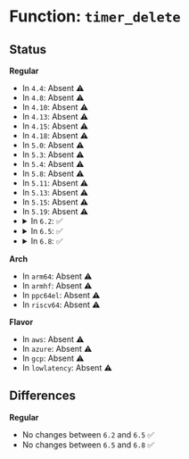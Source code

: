 # Function: <code>timer_delete</code>

## Status
<b>Regular</b>
<ul>
<li>
In <code>4.4</code>: Absent ⚠️
</li>
<li>
In <code>4.8</code>: Absent ⚠️
</li>
<li>
In <code>4.10</code>: Absent ⚠️
</li>
<li>
In <code>4.13</code>: Absent ⚠️
</li>
<li>
In <code>4.15</code>: Absent ⚠️
</li>
<li>
In <code>4.18</code>: Absent ⚠️
</li>
<li>
In <code>5.0</code>: Absent ⚠️
</li>
<li>
In <code>5.3</code>: Absent ⚠️
</li>
<li>
In <code>5.4</code>: Absent ⚠️
</li>
<li>
In <code>5.8</code>: Absent ⚠️
</li>
<li>
In <code>5.11</code>: Absent ⚠️
</li>
<li>
In <code>5.13</code>: Absent ⚠️
</li>
<li>
In <code>5.15</code>: Absent ⚠️
</li>
<li>
In <code>5.19</code>: Absent ⚠️
</li>
<li>
<details>
<summary>In <code>6.2</code>: ✅</summary>

```c
int timer_delete(struct timer_list *timer);
```

**Collision:** Unique Global

**Inline:** No

**Transformation:** False

**Instances:**

```
In kernel/time/timer.c (ffffffff811d70f0)
Location: kernel/time/timer.c:1359
Inline: False
Direct callers:
  - kernel/workqueue.c:try_to_grab_pending
  - kernel/sched/build_utility.c:psi_trigger_destroy
  - kernel/time/clocksource.c:clocksource_unbind
  - kernel/time/clocksource.c:__clocksource_watchdog_kthread
  - mm/page-writeback.c:laptop_sync_completion
  - drivers/pci/hotplug/shpchp_hpc.c:hpc_release_ctlr
  - drivers/tty/sysrq.c:sysrq_handle_keypress
  - drivers/tty/sysrq.c:sysrq_handle_keypress
  - drivers/tty/vt/vt.c:poke_blanked_console
  - drivers/tty/serial/kgdb_nmi.c:kgdb_nmi_tty_shutdown
  - drivers/usb/core/hcd.c:unlink1
  - drivers/usb/dwc2/hcd.c:dwc2_hcd_free
  - drivers/usb/dwc2/hcd_queue.c:dwc2_hcd_qh_add
  - net/core/neighbour.c:pneigh_enqueue
  - net/core/neighbour.c:neigh_proxy_process
  - net/core/neighbour.c:neigh_proxy_process
  - net/core/neighbour.c:neigh_destroy
  - net/sched/sch_generic.c:dev_deactivate_many
  - net/ipv4/igmp.c:ip_mc_down
  - net/ipv4/igmp.c:ip_mc_down
  - net/ipv4/igmp.c:__igmp_group_dropped
  - net/ipv4/igmp.c:igmp_rcv
  - net/ipv4/igmp.c:igmp_heard_query
  - net/ipv4/igmp.c:igmp_heard_query
  - net/ipv4/inet_fragment.c:inet_frag_destroy
  - net/ipv4/inet_fragment.c:inet_frag_kill
  - net/ipv4/ipmr.c:ipmr_mfc_add
  - net/ipv4/ipmr.c:ipmr_mfc_add
  - net/xfrm/xfrm_policy.c:xdst_queue_output
  - net/xfrm/xfrm_policy.c:xfrm_policy_requeue
  - net/xfrm/xfrm_policy.c:xfrm_policy_kill
  - net/xfrm/xfrm_policy.c:xfrm_policy_kill
  - net/xfrm/xfrm_policy.c:xfrm_policy_destroy
  - net/xfrm/xfrm_policy.c:xfrm_policy_destroy
  - net/ipv6/ip6_fib.c:fib6_run_gc
  - net/ipv6/ip6_flowlabel.c:ip6_flowlabel_cleanup
  - net/ipv6/ip6mr.c:ip6mr_mfc_add
  - net/ipv6/ip6mr.c:ip6mr_mfc_add
```
**Symbols:**

```
ffffffff811d70f0-ffffffff811d717f: timer_delete (STB_GLOBAL)
```
</details>
</li>
<li>
<details>
<summary>In <code>6.5</code>: ✅</summary>

```c
int timer_delete(struct timer_list *timer);
```

**Collision:** Unique Global

**Inline:** No

**Transformation:** False

**Instances:**

```
In kernel/time/timer.c (ffffffff811eb570)
Location: kernel/time/timer.c:1359
Inline: False
Direct callers:
  - kernel/workqueue.c:try_to_grab_pending
  - kernel/sched/build_utility.c:psi_trigger_destroy
  - kernel/time/clocksource.c:clocksource_unbind
  - kernel/time/clocksource.c:__clocksource_watchdog_kthread
  - mm/page-writeback.c:laptop_sync_completion
  - drivers/pci/hotplug/shpchp_hpc.c:hpc_release_ctlr
  - drivers/tty/sysrq.c:sysrq_handle_keypress
  - drivers/tty/sysrq.c:sysrq_handle_keypress
  - drivers/tty/vt/vt.c:poke_blanked_console
  - drivers/tty/serial/kgdb_nmi.c:kgdb_nmi_tty_shutdown
  - drivers/usb/core/hcd.c:unlink1
  - drivers/usb/dwc2/hcd.c:dwc2_hcd_free
  - drivers/usb/dwc2/hcd_queue.c:dwc2_hcd_qh_add
  - net/core/neighbour.c:pneigh_enqueue
  - net/core/neighbour.c:neigh_proxy_process
  - net/core/neighbour.c:neigh_proxy_process
  - net/core/neighbour.c:neigh_destroy
  - net/sched/sch_generic.c:dev_deactivate_many
  - net/ipv4/igmp.c:ip_mc_down
  - net/ipv4/igmp.c:ip_mc_down
  - net/ipv4/igmp.c:__igmp_group_dropped
  - net/ipv4/igmp.c:igmp_rcv
  - net/ipv4/igmp.c:igmp_heard_query
  - net/ipv4/igmp.c:igmp_heard_query
  - net/ipv4/inet_fragment.c:inet_frag_destroy
  - net/ipv4/inet_fragment.c:inet_frag_kill
  - net/ipv4/ipmr.c:ipmr_mfc_add
  - net/ipv4/ipmr.c:ipmr_mfc_add
  - net/xfrm/xfrm_policy.c:xdst_queue_output
  - net/xfrm/xfrm_policy.c:xfrm_policy_requeue
  - net/xfrm/xfrm_policy.c:xfrm_policy_kill
  - net/xfrm/xfrm_policy.c:xfrm_policy_kill
  - net/xfrm/xfrm_policy.c:xfrm_policy_destroy
  - net/xfrm/xfrm_policy.c:xfrm_policy_destroy
  - net/ipv6/ip6_fib.c:fib6_run_gc
  - net/ipv6/ip6_flowlabel.c:ip6_flowlabel_cleanup
  - net/ipv6/ip6mr.c:ip6mr_mfc_add
  - net/ipv6/ip6mr.c:ip6mr_mfc_add
```
**Symbols:**

```
ffffffff811eb570-ffffffff811eb5f5: timer_delete (STB_GLOBAL)
```
</details>
</li>
<li>
<details>
<summary>In <code>6.8</code>: ✅</summary>

```c
int timer_delete(struct timer_list *timer);
```

**Collision:** Unique Global

**Inline:** No

**Transformation:** False

**Instances:**

```
In kernel/time/timer.c (ffffffff812015a0)
Location: kernel/time/timer.c:1359
Inline: False
Direct callers:
  - kernel/workqueue.c:try_to_grab_pending
  - kernel/sched/build_utility.c:psi_trigger_destroy
  - kernel/rcu/tree.c:nocb_gp_wait
  - kernel/rcu/tree.c:nocb_gp_wait
  - kernel/time/clocksource.c:clocksource_unbind
  - kernel/time/clocksource.c:__clocksource_watchdog_kthread
  - mm/page-writeback.c:laptop_sync_completion
  - drivers/pci/hotplug/shpchp_hpc.c:hpc_release_ctlr
  - drivers/tty/sysrq.c:sysrq_handle_keypress
  - drivers/tty/sysrq.c:sysrq_handle_keypress
  - drivers/tty/vt/vt.c:poke_blanked_console
  - drivers/tty/serial/kgdb_nmi.c:kgdb_nmi_tty_shutdown
  - drivers/usb/core/hcd.c:unlink1
  - drivers/usb/dwc2/hcd.c:dwc2_hcd_free
  - drivers/usb/dwc2/hcd_queue.c:dwc2_hcd_qh_add
  - net/core/neighbour.c:pneigh_enqueue
  - net/core/neighbour.c:neigh_proxy_process
  - net/core/neighbour.c:neigh_proxy_process
  - net/core/neighbour.c:neigh_destroy
  - net/sched/sch_generic.c:dev_deactivate_many
  - net/ipv4/igmp.c:ip_mc_down
  - net/ipv4/igmp.c:ip_mc_down
  - net/ipv4/igmp.c:__igmp_group_dropped
  - net/ipv4/igmp.c:igmp_rcv
  - net/ipv4/igmp.c:igmp_heard_query
  - net/ipv4/igmp.c:igmp_heard_query
  - net/ipv4/inet_fragment.c:inet_frag_destroy
  - net/ipv4/inet_fragment.c:inet_frag_kill
  - net/ipv4/ipmr.c:ipmr_mfc_add
  - net/ipv4/ipmr.c:ipmr_mfc_add
  - net/xfrm/xfrm_policy.c:xdst_queue_output
  - net/xfrm/xfrm_policy.c:xfrm_policy_requeue
  - net/xfrm/xfrm_policy.c:xfrm_policy_kill
  - net/xfrm/xfrm_policy.c:xfrm_policy_kill
  - net/xfrm/xfrm_policy.c:xfrm_policy_destroy
  - net/xfrm/xfrm_policy.c:xfrm_policy_destroy
  - net/ipv6/ip6_fib.c:fib6_run_gc
  - net/ipv6/ip6_flowlabel.c:ip6_flowlabel_cleanup
  - net/ipv6/ip6mr.c:ip6mr_mfc_add
  - net/ipv6/ip6mr.c:ip6mr_mfc_add
```
**Symbols:**

```
ffffffff812015a0-ffffffff81201625: timer_delete (STB_GLOBAL)
```
</details>
</li>
</ul>
<b>Arch</b>
<ul>
<li>
In <code>arm64</code>: Absent ⚠️
</li>
<li>
In <code>armhf</code>: Absent ⚠️
</li>
<li>
In <code>ppc64el</code>: Absent ⚠️
</li>
<li>
In <code>riscv64</code>: Absent ⚠️
</li>
</ul>
<b>Flavor</b>
<ul>
<li>
In <code>aws</code>: Absent ⚠️
</li>
<li>
In <code>azure</code>: Absent ⚠️
</li>
<li>
In <code>gcp</code>: Absent ⚠️
</li>
<li>
In <code>lowlatency</code>: Absent ⚠️
</li>
</ul>

## Differences
<b>Regular</b>
<ul>
<li>
No changes between <code>6.2</code> and <code>6.5</code> ✅
</li>
<li>
No changes between <code>6.5</code> and <code>6.8</code> ✅
</li>
</ul>
